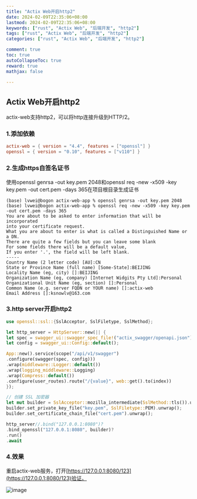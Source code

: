 ```yaml
---
title: "Actix Web开启http2"
date: 2024-02-09T22:35:06+08:00
lastmod: 2024-02-09T22:35:06+08:00
keywords: ["rust", "Actix Web", "后端开发", "http2"]
tags: ["rust", "Actix Web", "后端开发", "http2"]
categories: ["rust", "Actix Web", "后端开发", "http2"]

comment: true
toc: true
autoCollapseToc: true
reward: true
mathjax: false

---
```


<!--more-->

## Actix Web开启http2

actix-web支持http2，可以将http连接升级到HTTP/2。

### 1.添加依赖

```toml
actix-web = { version = "4.4", features = ["openssl"] }
openssl = { version = "0.10", features = ["v110"] }
```

### 2.生成https自签名证书

使用openssl genrsa -out key.pem 2048和openssl req -new -x509 -key key.pem -out cert.pem -days 365在项目根目录生成证书

```shell
(base) lvwei@bogon actix-web-app % openssl genrsa -out key.pem 2048
(base) lvwei@bogon actix-web-app % openssl req -new -x509 -key key.pem -out cert.pem -days 365
You are about to be asked to enter information that will be incorporated
into your certificate request.
What you are about to enter is what is called a Distinguished Name or a DN.
There are quite a few fields but you can leave some blank
For some fields there will be a default value,
If you enter '.', the field will be left blank.
-----
Country Name (2 letter code) [AU]:CN  
State or Province Name (full name) [Some-State]:BEIJING
Locality Name (eg, city) []:BEIJING
Organization Name (eg, company) [Internet Widgits Pty Ltd]:Personal
Organizational Unit Name (eg, section) []:Personal
Common Name (e.g. server FQDN or YOUR name) []:actix-web
Email Address []:ksnowlv@163.com
```

### 3.http server开启http2

```rust
use openssl::ssl::{SslAcceptor, SslFiletype, SslMethod};

let http_server = HttpServer::new(|| {
let spec = swagger_ui::swagger_spec_file!("actix_swagger/openapi.json");
let config = swagger_ui::Config::default();

App::new().service(scope("/api/v1/swagger")
.configure(swagger(spec, config)))
.wrap(middleware::Logger::default())
.wrap(logging_middleware::Logging)
.wrap(Compress::default())
.configure(user_routes).route("/{value}", web::get().to(index))
});

// 创建 SSL 加密器
let mut builder = SslAcceptor::mozilla_intermediate(SslMethod::tls()).unwrap();
builder.set_private_key_file("key.pem", SslFiletype::PEM).unwrap();
builder.set_certificate_chain_file("cert.pem").unwrap();

http_server//.bind("127.0.0.1:8080")?
.bind_openssl("127.0.0.1:8080", builder)?
.run()
.await

```

### 4.效果

重启actix-web服务，打开[https://127.0.0.1:8080/123](https://127.0.0.1:8080/123)验证。

![image](/images/rust/actix-web开启http2/http2_result.jpg)

